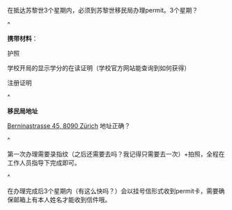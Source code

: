 在抵达苏黎世3个星期内，必须到苏黎世移民局办理permit。3个星期？

^

**携带材料**：

护照

学校开局的显示学分的在读证明（学校官方网站能查询到如何获得）

注册证明

^

**移民局地址**

[Berninastrasse 45, 8090 Zürich](https://goo.gl/maps/CDzxUoomjsara83c7) 地址正确？

^

第一次办理需要录指纹（之后还需要去吗？我记得只需要去一次）+拍照，全程在工作人员指导下完成即可。

^

在办理完成后3个星期内（有这么快吗？）会以挂号信形式收到permit卡，需要确保邮箱上有本人姓名才能收到信件哦。
